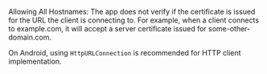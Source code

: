
Allowing All Hostnames: The app does not verify if the certificate is
issued for the URL the client is connecting to. For example, when a
client connects to example.com, it will accept a server certificate
issued for some-other-domain.com.

On Android, using `HttpURLConnection` is recommended for HTTP client
implementation.
